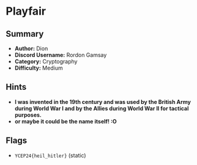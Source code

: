 # Playfair

## Summary
- **Author:** Dion
- **Discord Username:** Rordon Gamsay
- **Category:** Cryptography
- **Difficulty:** Medium

## Hints
- **I was invented in the 19th century and was used by the British Army during World War I and by the Allies during World War II for tactical purposes.**
- **or maybe it could be the name itself! :O**

## Flags
- `YCEP24{heil_hitler}` (static)
